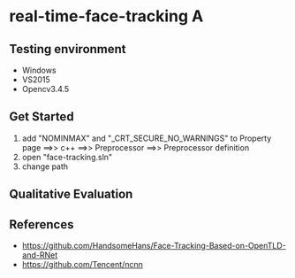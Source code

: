 # real-time-face-tracking A

## Testing environment

- Windows
- VS2015
- Opencv3.4.5

## Get Started
  1. add "NOMINMAX" and "_CRT_SECURE_NO_WARNINGS" to Property page ==>> c++ ==>> Preprocessor ==>> Preprocessor definition
  2. open "face-tracking.sln"
  3. change path
  
  
## Qualitative Evaluation




## References
- https://github.com/HandsomeHans/Face-Tracking-Based-on-OpenTLD-and-RNet
- https://github.com/Tencent/ncnn
